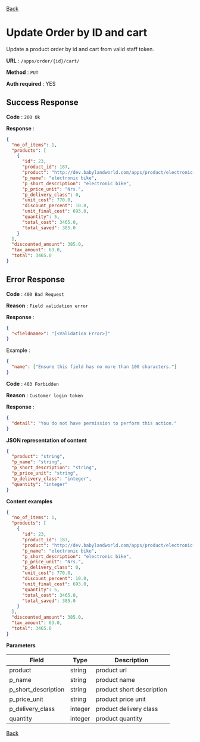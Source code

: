 [Back](../README.md)

# Update Order by ID and cart

Update a product order by id and cart from valid staff token.

**URL** : `/apps/order/{id}/cart/`

**Method** : `PUT`

**Auth required** : YES

## Success Response

**Code** : `200 Ok`

**Response** :

```json
{
  "no_of_items": 1,
  "products": [
    {
      "id": 23,
      "product_id": 187,
      "product": "http://dev.babylandworld.com/apps/product/electronic-bike/",
      "p_name": "electronic bike",
      "p_short_description": "electronic bike",
      "p_price_unit": "Nrs.",
      "p_delivery_class": 0,
      "unit_cost": 770.0,
      "discount_percent": 10.0,
      "unit_final_cost": 693.0,
      "quantity": 5,
      "total_cost": 3465.0,
      "total_saved": 385.0
    }
  ],
  "discounted_amount": 385.0,
  "tax_amount": 63.0,
  "total": 3465.0
}
```

## Error Response

**Code** : `400 Bad Request`

**Reason** : `Field validation error`

**Response** :

```json
{
  "<fieldname>": "[<Validation Error>]"
}
```

Example :

```json
{
  "name": ["Ensure this field has no more than 100 characters."]
}
```

**Code** : `403 Forbidden`

**Reason** : `Customer login token`

**Response** :

```json
{
  "detail": "You do not have permission to perform this action."
}
```

**JSON representation of content**

```json
{
  "product": "string",
  "p_name": "string",
  "p_short_description": "string",
  "p_price_unit": "string",
  "p_delivery_class": "integer",
  "quantity": "integer"
}
```

**Content examples**

```json
{
  "no_of_items": 1,
  "products": [
    {
      "id": 23,
      "product_id": 187,
      "product": "http://dev.babylandworld.com/apps/product/electronic-bike/",
      "p_name": "electronic bike",
      "p_short_description": "electronic bike",
      "p_price_unit": "Nrs.",
      "p_delivery_class": 0,
      "unit_cost": 770.0,
      "discount_percent": 10.0,
      "unit_final_cost": 693.0,
      "quantity": 5,
      "total_cost": 3465.0,
      "total_saved": 385.0
    }
  ],
  "discounted_amount": 385.0,
  "tax_amount": 63.0,
  "total": 3465.0
}
```

**Parameters**

| Field               | Type    | Description               |
| ------------------- | ------- | ------------------------- |
| product             | string  | product url               |
| p_name              | string  | product name              |
| p_short_description | string  | product short description |
| p_price_unit        | string  | product price unit        |
| p_delivery_class    | integer | product delivery class    |
| quantity            | integer | product quantity          |

[Back](../README.md)
